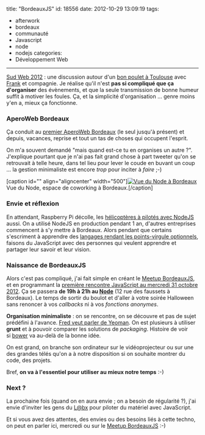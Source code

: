 title: "BordeauxJS"
id: 18556
date: 2012-10-29 13:09:19
tags: 
- afterwork
- bordeaux
- communauté
- Javascript
- node
- nodejs
categories: 
- Développement Web
---

[Sud Web 2012](http://sudweb.fr/2012/) : une discussion autour d'un [bon poulet à Toulouse](http://www.pategrain.com/) avec [Frank](http://frank.taillandier.me/) et compagnie.
Je réalise qu'il n'est **pas si compliqué que ça d'organiser** des évènements, et que la seule transmission de bonne humeur suffit à motiver les foules. Ça, et la simplicité d'organisation … genre moins y'en a, mieux ça fonctionne.

<!--more-->

### AperoWeb Bordeaux

Ça conduit au [premier AperoWeb Bordeaux](http://www.aperoweb.fr/post/2012/05/30/Premier-Ap%C3%A9roweb-Bordeaux-%3A-mercredi-6-juin-chez-Auguste) (le seul jusqu'à présent) et depuis, vacances, reprise et tout un tas de choses qui occupent l'esprit.

On m'a souvent demandé "mais quand est-ce tu en organises un autre ?". J'explique pourtant que je n'ai pas fait grand chose à part tweeter qu'on se retrouvait à telle heure, dans tel lieu pour lever le coude en buvant un coup … la gestion minimaliste est encore _trop_ pour inciter à _faire_ ;-)

[caption id="" align="aligncenter" width="500"][![](http://farm9.staticflickr.com/8448/8000078497_21a8fc9ed0.jpg "Vue du Node à Bordeaux")](http://www.flickr.com/photos/node-bordeaux/8000078497/) Vue du Node, espace de coworking à Bordeaux.[/caption]

### Envie et réflexion

En attendant, Raspberry Pi décolle, les [hélicoptères à pilotés avec NodeJS](http://nodecopter.com/) aussi. On a utilisé NodeJS en production pendant 1 an, d'autres entreprises commencent à s'y mettre à Bordeaux. Alors pendant que certains s'escriment à apprendre des [langages rendant les points-virgule optionnels](http://coffeescript.org/), faisons du JavaScript avec des personnes qui veulent apprendre et partager leur savoir et leur vision.

### Naissance de BordeauxJS

Alors c'est pas compliqué, j'ai fait simple en créant le [Meetup BordeauxJS](http://www.meetup.com/BordeauxJS/), et en programmant la [première rencontre JavaScript au mercredi 31 octobre 2012](http://www.meetup.com/BordeauxJS/events/88035462/). Ça se passera **de 19h à 21h au [Node](http://bxno.de)** (12 rue des faussets à Bordeaux). Le temps de sortir du boulot et d'aller à votre soirée Halloween sans renoncer à vos _callbacks_ ni à vos _fonctions anonymes_.

**Organisation minimaliste** : on se rencontre, on se découvre et pas de sujet prédéfini à l'avance. [Fred veut parler de Yeoman](https://twitter.com/fcamblor).
On est plusieurs à utiliser **grunt** et à pouvoir comparer les solutions de _packaging_. Histoire de voir si [bower](http://twitter.github.com/bower/) va au-delà de la bonne idée.

On est grand, on branche son ordinateur sur le vidéoprojecteur ou sur une des grandes télés qu'on a à notre disposition si on souhaite montrer du code, des projets.

Bref, **on va à l'essentiel pour utiliser au mieux notre temps** :-)

### Next ?

La prochaine fois (quand on en aura envie ; on a besoin de régularité ?), j'ai envie d'inviter les gens du [L@bx](http://www.labx.fr/) pour piloter du matériel avec JavaScript.

Et si vous avez des attentes, des envies ou des besoins liés à cette techno, on peut en parler ici, mercredi ou sur le [Meetup BordeauxJS](http://meetup.com/BordeauxJS/) :-)